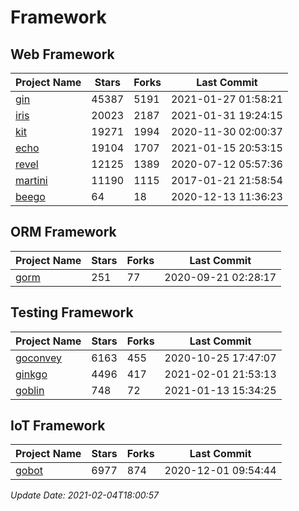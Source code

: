 # Framework

## Web Framework
| Project Name | Stars | Forks | Last Commit |
| ------------ | ----- | ----- | ----------- |
| [gin](https://github.com/gin-gonic/gin) | 45387 | 5191 | 2021-01-27 01:58:21 |
| [iris](https://github.com/kataras/iris) | 20023 | 2187 | 2021-01-31 19:24:15 |
| [kit](https://github.com/go-kit/kit) | 19271 | 1994 | 2020-11-30 02:00:37 |
| [echo](https://github.com/labstack/echo) | 19104 | 1707 | 2021-01-15 20:53:15 |
| [revel](https://github.com/revel/revel) | 12125 | 1389 | 2020-07-12 05:57:36 |
| [martini](https://github.com/go-martini/martini) | 11190 | 1115 | 2017-01-21 21:58:54 |
| [beego](https://github.com/astaxie/beego) | 64 | 18 | 2020-12-13 11:36:23 |

## ORM Framework
| Project Name | Stars | Forks | Last Commit |
| ------------ | ----- | ----- | ----------- |
| [gorm](https://github.com/jinzhu/gorm) | 251 | 77 | 2020-09-21 02:28:17 |

## Testing Framework
| Project Name | Stars | Forks | Last Commit |
| ------------ | ----- | ----- | ----------- |
| [goconvey](https://github.com/smartystreets/goconvey) | 6163 | 455 | 2020-10-25 17:47:07 |
| [ginkgo](https://github.com/onsi/ginkgo) | 4496 | 417 | 2021-02-01 21:53:13 |
| [goblin](https://github.com/franela/goblin) | 748 | 72 | 2021-01-13 15:34:25 |

## IoT Framework
| Project Name | Stars | Forks | Last Commit |
| ------------ | ----- | ----- | ----------- |
| [gobot](https://github.com/hybridgroup/gobot) | 6977 | 874 | 2020-12-01 09:54:44 |

*Update Date: 2021-02-04T18:00:57*